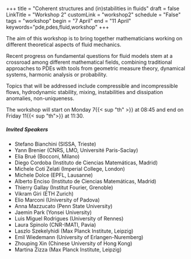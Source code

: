 +++
title = "Coherent structures and (in)stabilities in fluids"
draft = false
LinkTitle = "Workshop 2"
customLink = "workshop2"
schedule = "False"
tags = "workshop"
begin = "7 April"
end = "11 April"
keywords="pde,pdes,fluid,workshop"
+++



The aim of this workshop is to bring together mathematicians working on different theoretical aspects of fluid mechanics. 

Recent progress on fundamental questions for fluid models stem at a crossroad among different mathematical fields, combining traditional approaches to PDEs with tools from geometric measure theory, dynamical systems, harmonic analysis or probability.

Topics that will be addressed include compressible and incompressible flows, hydrodynamic stability, mixing, instabilities and dissipation anomalies, non-uniqueness.

The workshop will start on Monday 7{{< sup "th" >}} at 08:45 and end on Friday 11{{< sup "th">}} at 11:30.

##### **Invited Speakers**

* Stefano Bianchini (SISSA, Trieste)
* Yann Brenier (CNRS, LMO, Université Paris-Saclay)
* Elia Brué (Bocconi, Milano)
* Diego Cordoba (Instituto de Ciencias Matemáticas, Madrid)
* Michele Coti Zelati (Imperial College, London)
* Michele Dolce (EPFL, Lausanne)
* Alberto Enciso (Instituto de Ciencias Matemáticas, Madrid)
* Thierry Gallay (Institut Fourier, Grenoble)
* Vikram Giri (ETH Zurich)
* Elio Marconi (University of Padova)
* Anna Mazzucato (Penn State University)
* Jaemin Park (Yonsei University)
* Luis Miguel Rodrigues (University of Rennes)
* Laura Spinolo (CNR-IMATI, Pavia)
* Laszlo Szekelyhidi (Max Planck Institute, Leipzig)
* Emil Wiedemann (University of Erlangen-Nuremberg)
* Zhouping Xin (Chinese University of Hong Kong)
* Martina Zizza (Max Planck Institute, Leipzig)
